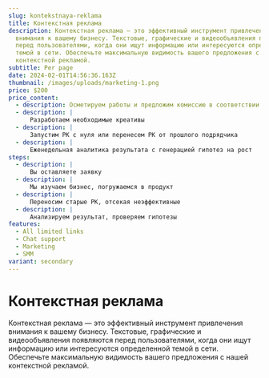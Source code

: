 ```yaml
---
slug: kontekstnaya-reklama
title: Контекстная реклама
description: Контекстная реклама — это эффективный инструмент привлечения
  внимания к вашему бизнесу. Текстовые, графические и видеообъявления появляются
  перед пользователями, когда они ищут информацию или интересуются определенной
  темой в сети. Обеспечьте максимальную видимость вашего предложения с нашей
  контекстной рекламой.
subtitle: Per page
date: 2024-02-01T14:56:36.163Z
thumbnail: /images/uploads/marketing-1.png
price: $200
price_content:
  - description: Осметируем работы и предложим комиссию в соответствии с вашими задачами
  - description: |
      Разработаем необходимые креативы
  - description: |
      Запустим РК с нуля или перенесем РК от прошлого подрядчика
  - description: |
      Еженедельная аналитика результата с генерацией гипотез на рост
steps:
  - description: |
      Вы оставляете заявку
  - description: |
      Мы изучаем бизнес, погружаемся в продукт
  - description: |
      Переносим старые РК, отсекая неэффективные
  - description: |
      Анализируем результат, проверяем гипотезы
features:
  - All limited links
  - Chat support
  - Marketing
  - SMM
variant: secondary
---
```

# Контекстная реклама

Контекстная реклама — это эффективный инструмент привлечения внимания к вашему бизнесу. Текстовые, графические и видеообъявления появляются перед пользователями, когда они ищут информацию или интересуются определенной темой в сети. Обеспечьте максимальную видимость вашего предложения с нашей контекстной рекламой.
